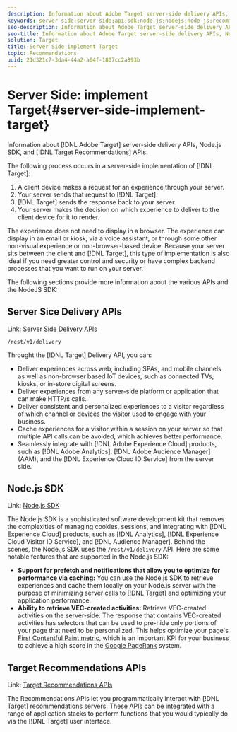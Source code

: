 ```yaml
---
description: Information about Adobe Target server-side delivery APIs, Node.js SDK, and Target Recommendations APIs.
keywords: server side;server-side;api;sdk;node.js;nodejs;node js;recommendations api;api:apis
seo-description: Information about Adobe Target server-side delivery APIs, Node.js SDK, and Target Recommendations APIs.
seo-title: Information about Adobe Target server-side delivery APIs, Node.js SDK, and Target Recommendations APIs.
solution: Target
title: Server Side implement Target
topic: Recommendations
uuid: 21d321c7-3da4-44a2-a04f-1807cc2a893b
---
```


# Server Side: implement Target{#server-side-implement-target}

Information about [!DNL Adobe Target] server-side delivery APIs, Node.js SDK, and [!DNL Target Recommendations] APIs.

The following process occurs in a server-side implementation of [!DNL Target]:

1. A client device makes a request for an experience through your server.
1. Your server sends that request to [!DNL Target].
1. [!DNL Target] sends the response back to your server.
1. Your server makes the decision on which experience to deliver to the client device for it to render.

The experience does not need to display in a browser. The experience can display in an email or kiosk, via a voice assistant, or through some other non-visual experience or non-browser-based device. Because your server sits between the client and [!DNL Target], this type of implementation is also ideal if you need greater control and security or have complex backend processes that you want to run on your server.

The following sections provide more information about the various APIs and the NodeJS SDK:

## Server Sice Delivery APIs

Link: [Server Side Delivery APIs](https://developers.adobetarget.com/api/delivery-api/)

`/rest/v1/delivery`

Throught the [!DNL Target] Delivery API, you can:

* Deliver experiences across web, including SPAs, and mobile channels as well as non-browser based IoT devices, such as connected TVs, kiosks, or in-store digital screens.
* Deliver experiences from any server-side platform or application that can make HTTP/s calls.
* Deliver consistent and personalized experiences to a visitor regardless of which channel or devices the visitor used to engage with your business.
* Cache experiences for a visitor within a session on your server so that multiple API calls can be avoided, which achieves better performance.
* Seamlessly integrate with [!DNL Adobe Experience Cloud] products, such as [!DNL Adobe Analytics], [!DNL Adobe Audience Manager] (AAM), and the [!DNL Experience Cloud ID Service] from the server side.

## Node.js SDK

Link: [Node.js SDK](https://github.com/adobe/target-nodejs-sdk)

The Node.js SDK is a sophisticated software development kit that removes the complexities of managing cookies, sessions, and integrating with [!DNL Experience Cloud] products, such as [!DNL Analytics], [!DNL Experience Cloud Visitor ID Service], and [!DNL Audience Manager]. Behind the scenes, the Node.js SDK uses the `/rest/v1/delivery` API. Here are some notable features that are supported in the Node.js SDK:

* **Support for prefetch and notifications that allow you to optimize for performance via caching:** You can use the Node.js SDK to retrieve experiences and cache them locally on your Node.js server with the purpose of minimizing server calls to [!DNL Target] and optimizing your application performance.
* **Ability to retrieve VEC-created activities:** Retrieve VEC-created activities on the server-side. The response that contains VEC-created activities has selectors that can be used to pre-hide only portions of your page that need to be personalized. This helps optimize your page's [First Contentful Paint metric](https://developers.google.com/web/fundamentals/performance/user-centric-performance-metrics.html), which is an important KPI for your business to achieve a high score in the [Google PageRank](https://en.wikipedia.org/wiki/PageRank) system.

## Target Recommendations APIs

Link: [Target Recommendations APIs](https://developers.adobetarget.com/api/recommendations)

The Recommendations APIs let you programmatically interact with [!DNL Target] recommendations servers. These APIs can be integrated with a range of application stacks to perform functions that you would typically do via the [!DNL Target] user interface.
